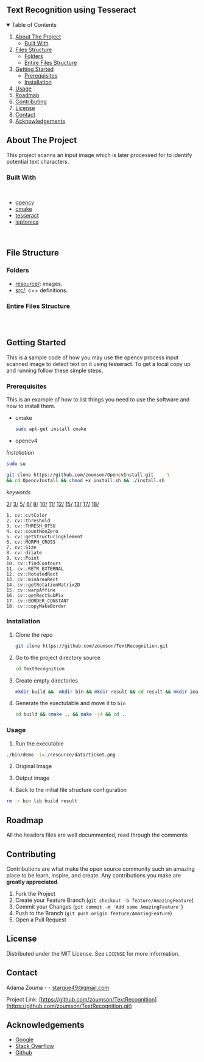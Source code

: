 <!--
[![Contributors][contributors-shield]][contributors-url]
[![Forks][forks-shield]][forks-url]
[![Stargazers][stars-shield]][stars-url]
[![Issues][issues-shield]][issues-url]
[![MIT License][license-shield]][license-url]
[![LinkedIn][linkedin-shield]][linkedin-url]


[![Github][github-shield]][github.com/zoumson?tab=repositories]
[![Stack Overflow][stackoverflow-shield]][stackoverflow.com/users/11175375/adam]
[![Leetcode][leetcode-shield]][eetcode.com/Hard_Code/]
-->
## Text Recognition using Tesseract 

<!-- TABLE OF CONTENTS -->
<details open="open">
  <summary>Table of Contents</summary>
  <ol>
    <li>
      <a href="#about-the-project">About The Project</a>
      <ul>
        <li><a href="#built-with">Built With</a></li>
      </ul>
    </li>
    <li>
      <a href="#file-structure">Files Structure</a>
      <ul>
        <li><a href="#folders">Folders</a></li>
        <li><a href="#entire-files-structure">Entire Files Structure</a></li>
      </ul>
    </li>
    <li>
      <a href="#getting-started">Getting Started</a>
      <ul>
        <li><a href="#prerequisites">Prerequisites</a></li>
        <li><a href="#installation">Installation</a></li>
      </ul>
    </li>
    <li><a href="#usage">Usage</a></li>
    <li><a href="#roadmap">Roadmap</a></li>
    <li><a href="#contributing">Contributing</a></li>
    <li><a href="#license">License</a></li>
    <li><a href="#contact">Contact</a></li>
    <li><a href="#acknowledgements">Acknowledgements</a></li>
  </ol>
</details>



<!-- ABOUT THE PROJECT -->
## About The Project
<!-- [![Product Name Screen Shot][product-screenshot]](https://example.com) -->
This project scanns an input image which is later processed for to identify potential text characters. 
<!--Built with -->
### Built With

<br>

* [opencv](https://opencv.org/)
* [cmake](https://cmake.org/)
* [tesseract](https://github.com/tesseract-ocr/tesseract/)
* [leptonica](http://www.leptonica.org/)


<br>

## File Structure

### Folders

* [resource/](resource/): images.
* [src/](src/): c++ definitions.


### Entire Files Structure 

```



```


<!-- GETTING STARTED -->
## Getting Started

This is a sample code of how you may use  the opencv process input scanned image to detect text on it using tesseract.
To get a local copy up and running follow these simple steps.

### Prerequisites

This is an example of how to list things you need to use the software and how to install them.
* cmake
  ```sh
  sudo apt-get install cmake
  ```

 * opencv4

 *Installation*
 ```sh
 sudo su
 ```
 ```sh
git clone https://github.com/zoumson/OpencvInstall.git     \
&& cd OpencvInstall && chmod +x install.sh && ./install.sh
 ```
 *keywords* 
 
[2/](https://docs.opencv.org/2.4/modules/imgproc/doc/miscellaneous_transformations.html?highlight=threshold#threshold/)
[3/](https://learnopencv.com/otsu-thresholding-with-opencv/)
[5/](https://docs.opencv.org/master/d4/d86/group__imgproc__filter.html#gac342a1bb6eabf6f55c803b09268e36dc)
[6/](https://docs.opencv.org/master/d4/d86/group__imgproc__filter.html/)
[8/](https://stackoverflow.com/questions/11182203/helping-using-the-dilate-function-opencv/)
[10/](https://stackoverflow.com/questions/8449378/finding-contours-in-opencv/)
[11/](https://stackoverflow.com/questions/8830619/difference-between-cv-retr-list-cv-retr-tree-cv-retr-external/)
[12/](https://docs.opencv.org/3.4/db/dd6/classcv_1_1RotatedRect.html/)
[15/](https://docs.opencv.org/3.4/db/dd6/classcv_1_1RotatedRect.html/)
[13/](https://docs.opencv.org/3.4/d3/dc0/group__imgproc__shape.html#ga3d476a3417130ae5154aea421ca7ead9/)
[17/](https://docs.opencv.org/3.4/d2/de8/group__core__array.html#gga209f2f4869e304c82d07739337eae7c5aed2e4346047e265c8c5a6d0276dcd838/)
[18/](https://docs.opencv.org/3.4/dc/da3/tutorial_copyMakeBorder.html/)


```
1. cv::cvtColor
2. cv::threshold
3. cv::THRESH_OTSU
4. cv::countNonZero
5. cv::getStructuringElement
6. cv::MORPH_CROSS
7. cv::Size
8. cv::dilate
9. cv::Point
10. cv::findContours
11. cv::RETR_EXTERNAL
12. cv::RotatedRect
13. cv::minAreaRect	
14. cv::getRotationMatrix2D
15. cv::warpAffine
16. cv::getRectSubPix
17. cv::BORDER_CONSTANT
18. cv::copyMakeBorder
```

### Installation

1. Clone the repo
   ```sh
   git clone https://github.com/zoumson/TextRecognition.git
   ```
2. Go to the project directory source
   ```sh
   cd TextRecognition
   ```
3. Create empty directories 
   ```sh
   mkdir build &&  mkdir bin && mkdir result && cd result && mkdir image && cd ..
   ```
5. Generate the exectutable and move it to `bin`
   ```sh
   cd build && cmake .. && make -j4 && cd ..
   ```

<!-- USAGE EXAMPLES -->
### Usage

1. Run the executable 
 ```sh
./bin/demo -i=./resource/data/ticket.png
```
2. Original Image



3. Output image 


4. Back to the initial file structure configuration
 ```sh
rm -r bin lib build result 
```
<!-- ROADMAP -->
## Roadmap

All the headers files are well docummented, read through the comments

<!-- CONTRIBUTING -->
## Contributing

Contributions are what make the open source community such an amazing place to be learn, inspire, and create. Any contributions you make are **greatly appreciated**.

1. Fork the Project
2. Create your Feature Branch (`git checkout -b feature/AmazingFeature`)
3. Commit your Changes (`git commit -m 'Add some AmazingFeature'`)
4. Push to the Branch (`git push origin feature/AmazingFeature`)
5. Open a Pull Request



<!-- LICENSE -->
## License

Distributed under the MIT License. See `LICENSE` for more information.



<!-- CONTACT -->
## Contact

Adama Zouma - <!-- [@your_twitter](https://twitter.com/your_username) -->- stargue49@gmail.com

Project Link: [https://github.com/zoumson/TextRecognition](https://github.com/zoumson/TextRecognition.git)



<!-- ACKNOWLEDGEMENTS -->
## Acknowledgements
* [Google](https://www.google.com/)
* [Stack Overflow](https://stackoverflow.com/)
* [Github](https://github.com/)




<!-- MARKDOWN LINKS & IMAGES -->
<!-- https://www.markdownguide.org/basic-syntax/#reference-style-links -->

[contributors-shield]: https://img.shields.io/github/contributors/othneildrew/Best-README-Template.svg?style=for-the-badge
[contributors-url]: https://github.com/othneildrew/Best-README-Template/graphs/contributors
[forks-shield]: https://img.shields.io/github/forks/othneildrew/Best-README-Template.svg?style=for-the-badge
[forks-url]: https://github.com/othneildrew/Best-README-Template/network/members
[stars-shield]: https://img.shields.io/github/stars/othneildrew/Best-README-Template.svg?style=for-the-badge
[stars-url]: https://github.com/othneildrew/Best-README-Template/stargazers
[issues-shield]: https://img.shields.io/github/issues/othneildrew/Best-README-Template.svg?style=for-the-badge
[issues-url]: https://github.com/othneildrew/Best-README-Template/issues
[license-shield]: https://img.shields.io/github/license/othneildrew/Best-README-Template.svg?style=for-the-badge
[license-url]: https://github.com/othneildrew/Best-README-Template/blob/master/LICENSE.txt
[linkedin-shield]: https://img.shields.io/badge/-LinkedIn-black.svg?style=for-the-badge&logo=linkedin&colorB=555
[linkedin-url]: linkedin.com/in/adama-zouma-553bba13a
[product-screenshot]: images/screenshot.png


